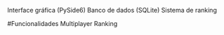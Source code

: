 Interface gráfica (PySide6)
Banco de dados (SQLite)
Sistema de ranking

#Funcionalidades
Multiplayer
Ranking
